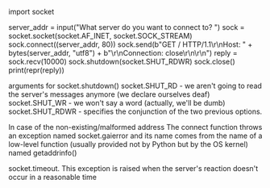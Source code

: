 import socket

server_addr = input("What server do you want to connect to? ")
sock = socket.socket(socket.AF_INET, socket.SOCK_STREAM)
sock.connect((server_addr, 80))
sock.send(b"GET / HTTP/1.1\r\nHost: " +
          bytes(server_addr, "utf8") +
          b"\r\nConnection: close\r\n\r\n")
reply = sock.recv(10000)
sock.shutdown(socket.SHUT_RDWR)
sock.close()
print(repr(reply))

arguments for socket.shutdown()
socket.SHUT_RD - we aren't going to read the server's messages anymore (we declare ourselves deaf)
socket.SHUT_WR - we won't say a word (actually, we'll be dumb)
socket.SHUT_RDWR - specifies the conjunction of the two previous options.

In case of the non-existing/malformed address
The connect function throws an exception named socket.gaierror and its name comes from the name of a low-level function (usually provided not by Python but by the OS kernel) named getaddrinfo()

socket.timeout. This exception is raised when the server's reaction doesn't occur in a reasonable time